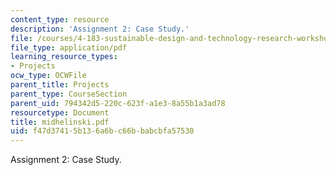 ```yaml
---
content_type: resource
description: 'Assignment 2: Case Study.'
file: /courses/4-183-sustainable-design-and-technology-research-workshop-spring-2004/f47d37415b136a6bc66bbabcbfa57530_midhelinski.pdf
file_type: application/pdf
learning_resource_types:
- Projects
ocw_type: OCWFile
parent_title: Projects
parent_type: CourseSection
parent_uid: 794342d5-220c-623f-a1e3-8a55b1a3ad78
resourcetype: Document
title: midhelinski.pdf
uid: f47d3741-5b13-6a6b-c66b-babcbfa57530
---
```

Assignment 2: Case Study.

